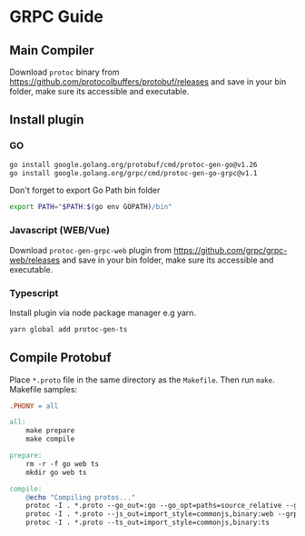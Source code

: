 # GRPC Guide

## Main Compiler
Download ```protoc``` binary from https://github.com/protocolbuffers/protobuf/releases and save in your bin folder, make sure its accessible and executable.

## Install plugin
### GO
```bash
go install google.golang.org/protobuf/cmd/protoc-gen-go@v1.26
go install google.golang.org/grpc/cmd/protoc-gen-go-grpc@v1.1
```
Don't forget to export Go Path bin folder
```bash
export PATH="$PATH:$(go env GOPATH)/bin"
```

### Javascript (WEB/Vue)
Download ```protoc-gen-grpc-web``` plugin from https://github.com/grpc/grpc-web/releases and save in your bin folder, make sure its accessible and executable.

### Typescript
Install  plugin via node package manager e.g yarn.
```bash
yarn global add protoc-gen-ts
```

## Compile Protobuf
Place ```*.proto``` file in the same directory as the ```Makefile```. Then run ```make```.
Makefile samples:
```Makefile
.PHONY = all

all:
	make prepare
	make compile

prepare:
	rm -r -f go web ts
	mkdir go web ts

compile:
	@echo "Compiling protos..."
	protoc -I . *.proto --go_out=:go --go_opt=paths=source_relative --go-grpc_out=:go --go-grpc_opt=paths=source_relative --go-grpc_opt=require_unimplemented_servers=false
	protoc -I . *.proto --js_out=import_style=commonjs,binary:web --grpc-web_out=import_style=commonjs,mode=grpcwebtext:web
	protoc -I . *.proto --ts_out=import_style=commonjs,binary:ts
  ```
  
